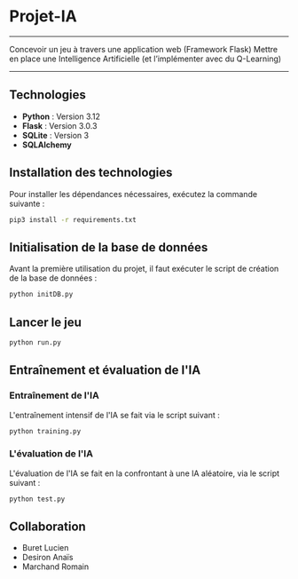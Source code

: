 # Projet-IA

***
Concevoir un jeu à travers une application web (Framework Flask)
Mettre en place une Intelligence Artificielle (et l’implémenter avec du Q-Learning)
***

## Technologies
- **Python** : Version 3.12
- **Flask** : Version 3.0.3
- **SQLite** : Version 3
- **SQLAlchemy**

## Installation des technologies

Pour installer les dépendances nécessaires, exécutez la commande suivante :

```bash
pip3 install -r requirements.txt
```

## Initialisation de la base de données

Avant la première utilisation du projet, il faut exécuter le script de création de la base de données :

```bash
python initDB.py
```

## Lancer le jeu

```bash
python run.py
```

## Entraînement et évaluation de l'IA

### Entraînement de l'IA

L'entraînement intensif de l'IA se fait via le script suivant :

```bash
python training.py
```

### L'évaluation de l'IA 

L'évaluation de l'IA se fait en la confrontant à une IA aléatoire, via le script suivant :

```bash
python test.py
```

## Collaboration
- Buret Lucien
- Desiron Anaïs
- Marchand Romain
